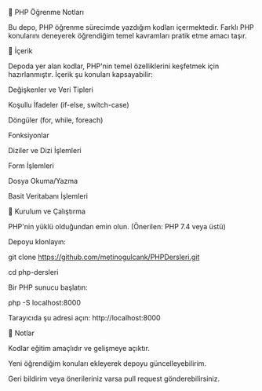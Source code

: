 📌 PHP Öğrenme Notları

Bu depo, PHP öğrenme sürecimde yazdığım kodları içermektedir. Farklı PHP konularını deneyerek öğrendiğim temel kavramları pratik etme amacı taşır.

📂 İçerik

Depoda yer alan kodlar, PHP'nin temel özelliklerini keşfetmek için hazırlanmıştır. İçerik şu konuları kapsayabilir:

Değişkenler ve Veri Tipleri

Koşullu İfadeler (if-else, switch-case)

Döngüler (for, while, foreach)

Fonksiyonlar

Diziler ve Dizi İşlemleri

Form İşlemleri

Dosya Okuma/Yazma

Basit Veritabanı İşlemleri 

🚀 Kurulum ve Çalıştırma

PHP'nin yüklü olduğundan emin olun. (Önerilen: PHP 7.4 veya üstü)

Depoyu klonlayın:

git clone https://github.com/metinogulcank/PHPDersleri.git

cd php-dersleri

Bir PHP sunucu başlatın:

php -S localhost:8000

Tarayıcıda şu adresi açın: http://localhost:8000

📝 Notlar

Kodlar eğitim amaçlıdır ve gelişmeye açıktır.

Yeni öğrendiğim konuları ekleyerek depoyu güncelleyebilirim.

Geri bildirim veya önerileriniz varsa pull request gönderebilirsiniz.
